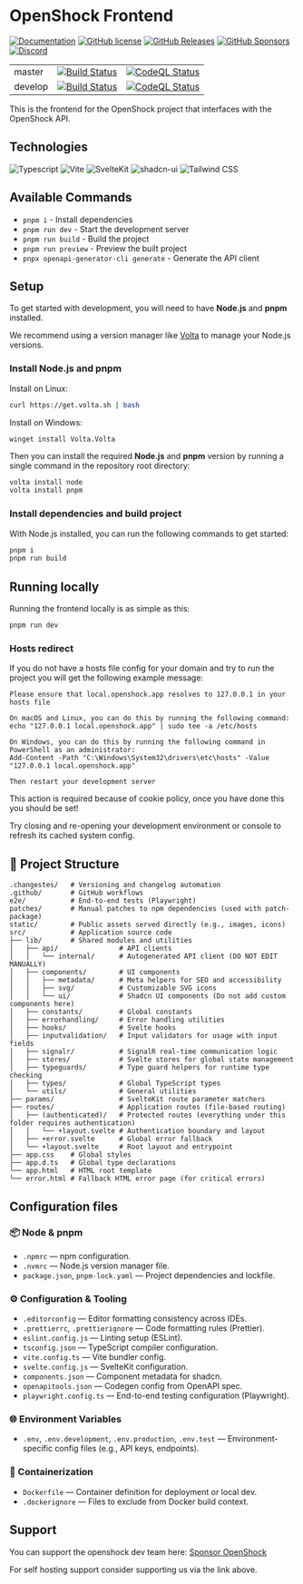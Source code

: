 # OpenShock Frontend

[![Documentation](https://img.shields.io/badge/docs-mkdocs-blue.svg)](https://openshock.org)
[![GitHub license](https://img.shields.io/github/license/openshock/frontend.svg)](https://raw.githubusercontent.com/openshock/frontend/master/LICENSE)
[![GitHub Releases](https://img.shields.io/github/release/openshock/frontend.svg)](https://github.com/openshock/frontend/releases)
[![GitHub Sponsors](https://img.shields.io/badge/GitHub-Sponsors-ff69b4)](https://github.com/sponsors/openshock)
[![Discord](https://img.shields.io/discord/1078124408775901204)](https://discord.gg/openshock)

<table>
  <tr>
    <td>master</td>
    <td><a href="https://github.com/OpenShock/Frontend/actions/workflows/ci-build.yml"><img src="https://github.com/OpenShock/Frontend/actions/workflows/ci-build.yml/badge.svg?branch=master" alt="Build Status" /></a></td>
    <td><a href="https://github.com/OpenShock/Frontend/actions/workflows/codeql.yml"><img src="https://github.com/OpenShock/Frontend/actions/workflows/codeql.yml/badge.svg?branch=master" alt="CodeQL Status" /></a></td>
  </tr>
  <tr>
    <td>develop</td>
    <td><a href="https://github.com/OpenShock/Frontend/actions/workflows/ci-build.yml"><img src="https://github.com/OpenShock/Frontend/actions/workflows/ci-build.yml/badge.svg?branch=develop" alt="Build Status" /></a></td>
    <td><a href="https://github.com/OpenShock/Frontend/actions/workflows/codeql.yml"><img src="https://github.com/OpenShock/Frontend/actions/workflows/codeql.yml/badge.svg?branch=develop" alt="CodeQL Status" /></a></td>
  </tr>
</table>

This is the frontend for the OpenShock project that interfaces with the OpenShock API.

## Technologies

![Typescript](https://img.shields.io/badge/TypeScript-007ACC?style=for-the-badge&logo=typescript&logoColor=white)
![Vite](https://img.shields.io/badge/Vite-646CFF?style=for-the-badge&logo=vite&logoColor=white)
![SvelteKit](https://img.shields.io/badge/SvelteKit-4A4A55?style=for-the-badge&logo=svelte&logoColor=FF3E00)
![shadcn-ui](https://img.shields.io/badge/shadcn/ui-000?style=for-the-badge&logo=shadcnui&logoColor=orange)
![Tailwind CSS](https://img.shields.io/badge/Tailwind_CSS-38B2AC?style=for-the-badge&logo=tailwind-css&logoColor=white)

## Available Commands

- `pnpm i` - Install dependencies
- `pnpm run dev` - Start the development server
- `pnpm run build` - Build the project
- `pnpm run preview` - Preview the built project
- `pnpx openapi-generator-cli generate` - Generate the API client

## Setup

To get started with development, you will need to have **Node.js** and **pnpm** installed.

We recommend using a version manager like [Volta](https://docs.volta.sh/guide/getting-started) to manage your Node.js versions.

### Install Node.js and pnpm

Install on Linux:

```bash
curl https://get.volta.sh | bash
```

Install on Windows:

```pwsh
winget install Volta.Volta
```

Then you can install the required **Node.js** and **pnpm** version by running a single command in the repository root directory:

```bash
volta install node
volta install pnpm
```

### Install dependencies and build project

With Node.js installed, you can run the following commands to get started:

```bash
pnpm i
pnpm run build
```

## Running locally

Running the frontend locally is as simple as this:

```bash
pnpm run dev
```

### Hosts redirect

If you do not have a hosts file config for your domain and try to run the project you will get the following example message:

```
Please ensure that local.openshock.app resolves to 127.0.0.1 in your hosts file

On macOS and Linux, you can do this by running the following command:
echo "127.0.0.1 local.openshock.app" | sudo tee -a /etc/hosts

On Windows, you can do this by running the following command in PowerShell as an administrator:
Add-Content -Path "C:\Windows\System32\drivers\etc\hosts" -Value "127.0.0.1 local.openshock.app"

Then restart your development server
```

This action is required because of cookie policy, once you have done this you should be set!

Try closing and re-opening your development environment or console to refresh its cached system config.

## 📂 Project Structure

```
.changestes/   # Versioning and changelog automation
.github/       # GitHub workflows
e2e/           # End-to-end tests (Playwright)
patches/       # Manual patches to npm dependencies (used with patch-package)
static/        # Public assets served directly (e.g., images, icons)
src/           # Application source code
├── lib/       # Shared modules and utilities
│   ├── api/               # API clients
│   │   └── internal/      # Autogenerated API client (DO NOT EDIT MANUALLY)
│   ├── components/        # UI components
│   │   ├── metadata/      # Meta helpers for SEO and accessibility
│   │   ├── svg/           # Customizable SVG icons
│   │   └── ui/            # Shadcn UI components (Do not add custom components here)
│   ├── constants/         # Global constants
│   ├── errorhandling/     # Error handling utilities
│   ├── hooks/             # Svelte hooks
│   ├── inputvalidation/   # Input validators for usage with input fields
│   ├── signalr/           # SignalR real-time communication logic
│   ├── stores/            # Svelte stores for global state management
│   ├── typeguards/        # Type guard helpers for runtime type checking
│   ├── types/             # Global TypeScript types
│   └── utils/             # General utilities
├── params/                # SvelteKit route parameter matchers
├── routes/                # Application routes (file-based routing)
│   ├── (authenticated)/   # Protected routes (everything under this folder requires authentication)
│   │   └── +layout.svelte # Authentication boundary and layout
│   ├── +error.svelte      # Global error fallback
│   └── +layout.svelte     # Root layout and entrypoint
├── app.css    # Global styles
├── app.d.ts   # Global type declarations
└── app.html   # HTML root template
└── error.html # Fallback HTML error page (for critical errors)
```

## Configuration files

### 📦 Node & pnpm

- `.npmrc` — npm configuration.
- `.nvmrc` — Node.js version manager file.
- `package.json`, `pnpm-lock.yaml` — Project dependencies and lockfile.

### ⚙️ Configuration & Tooling

- `.editorconfig` — Editor formatting consistency across IDEs.
- `.prettierrc`, `.prettierignore` — Code formatting rules (Prettier).
- `eslint.config.js` — Linting setup (ESLint).
- `tsconfig.json` — TypeScript compiler configuration.
- `vite.config.ts` — Vite bundler config.
- `svelte.config.js` — SvelteKit configuration.
- `components.json` — Component metadata for shadcn.
- `openapitools.json` — Codegen config from OpenAPI spec.
- `playwright.config.ts` — End-to-end testing configuration (Playwright).

### 🌐 Environment Variables

- `.env`, `.env.development`, `.env.production`, `.env.test` — Environment-specific config files (e.g., API keys, endpoints).

### 🐳 Containerization

- `Dockerfile` — Container definition for deployment or local dev.
- `.dockerignore` — Files to exclude from Docker build context.

## Support

You can support the openshock dev team here: [Sponsor OpenShock](https://github.com/sponsors/OpenShock)

For self hosting support consider supporting us via the link above.
